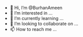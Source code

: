 - 👋 Hi, I’m @BurhanAmeen
- 👀 I’m interested in ...
- 🌱 I’m currently learning ...
- 💞️ I’m looking to collaborate on ...
- 📫 How to reach me ...

<!---
BurhanAmeen/BurhanAmeen is a ✨ special ✨ repository because its `README.md` (this file) appears on your GitHub profile.
You can click the Preview link to take a look at your changes.
--->
